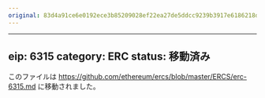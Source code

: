 ```yaml
---
original: 83d4a91ce6e0192ece3b85209028ef22ea27de5ddcc9239b3917e6186218d600
---
```


---
eip: 6315
category: ERC
status: 移動済み
---

このファイルは https://github.com/ethereum/ercs/blob/master/ERCS/erc-6315.md に移動されました。